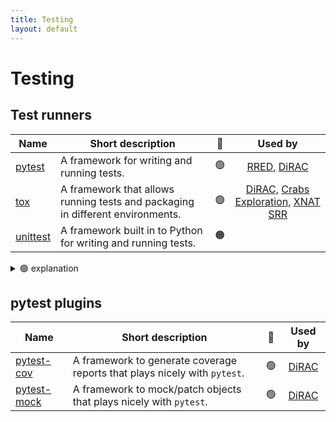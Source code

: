 ```yaml
---
title: Testing
layout: default
---
```


# Testing

## Test runners

| Name                                                                          | Short description                                                              | 🚦  |                                                                                               Used by                                                                                               |
| ----------------------------------------------------------------------------- | ------------------------------------------------------------------------------ | --- | :-------------------------------------------------------------------------------------------------------------------------------------------------------------------------------------------------: |
| [pytest](https://docs.pytest.org/en/stable/contents.html)                     | A framework for writing and running tests.                                     | 🟢  |                                                [RRED,](https://github.com/UCL-ARC/rred-reports) [DiRAC](https://github.com/UCL-ARC/dirac-swift-api)                                                 |
| [tox](https://tox.wiki/en/latest/index.html)                                  | A framework that allows running tests and packaging in different environments. | 🟢  | [DiRAC,](https://github.com/UCL-ARC/dirac-swift-api) [Crabs Exploration,](https://github.com/SainsburyWellcomeCentre/crabs-exploration) [XNAT SRR](https://github.com/UCL-MIRSG/UCLH-MPBE-SRR-XNAT) |
| [unittest](https://docs.python.org/dev/library/unittest.html#module-unittest) | A framework built in to Python for writing and running tests.                  | 🟠  |                                                                                                                                                                                                     |

<details>
<summary>🟢 explanation</summary>
We recommend `pytest` over `unittest` because `pytest` tends to encourage a cleaner style, there are also extensive plugins and it's in widespread use.
</details>

## pytest plugins

| Name                                                                   | Short description                                                         | 🚦  |                       Used by                       |
| ---------------------------------------------------------------------- | ------------------------------------------------------------------------- | --- | :-------------------------------------------------: |
| [pytest-cov](https://pytest-cov.readthedocs.io/en/latest/index.html)   | A framework to generate coverage reports that plays nicely with `pytest`. | 🟢  | [DiRAC](https://github.com/UCL-ARC/dirac-swift-api) |
| [pytest-mock](https://pytest-mock.readthedocs.io/en/latest/index.html) | A framework to mock/patch objects that plays nicely with `pytest`.        | 🟢  | [DiRAC](https://github.com/UCL-ARC/dirac-swift-api) |
